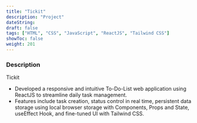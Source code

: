 ```yaml
---
title: "Tickit"
description: "Project"
dateString: 
draft: false
tags: ["HTML", "CSS", "JavaScript", "ReactJS", "Tailwind CSS"]
showToc: false
weight: 201
--- 
```


### Description


Tickit

- Developed a responsive and intuitive To-Do-List web application using ReactJS to streamline daily task management.
- Features include task creation, status control in real time, persistent data storage using local browser storage with Components, Props and State, useEffect Hook, and fine-tuned UI with Tailwind CSS.

